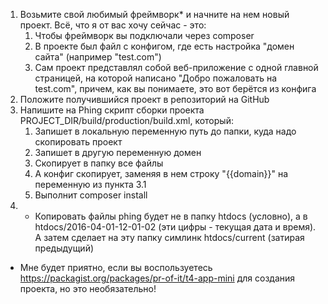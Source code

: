 1. Возьмите свой любимый фреймворк* и начните на нем новый проект. Всё, что я от вас хочу сейчас - это:
	1. Чтобы фреймворк вы подключали через composer
	2. В проекте был файл с конфигом, где есть настройка "домен сайта" (например "test.com")
	3. Сам проект представлял собой веб-приложение с одной главной страницей, на которой написано "Добро пожаловать на test.com", причем, как вы понимаете, это вот берётся из конфига
2. Положите получившийся проект в репозиторий на GitHub
3. Напишите на Phing скрипт сборки проекта PROJECT_DIR/build/production/build.xml, который:
	1. Запишет в локальную переменную путь до папки, куда надо скопировать проект
	2. Запишет в другую переменную домен
	3. Скопирует в папку все файлы
	4. А конфиг скопирует, заменяя в нем строку "{{domain}}" на переменную из пункта 3.1
	5. Выполнит composer install
4. * Копировать файлы phing будет не в папку htdocs (условно), а в htdocs/2016-04-01-12-01-02 (эти цифры - текущая дата и время). А затем сделает на эту папку симлинк htdocs/current (затирая предыдущий)
* Мне будет приятно, если вы воспользуетесь https://packagist.org/packages/pr-of-it/t4-app-mini для создания проекта, но это необязательно!
